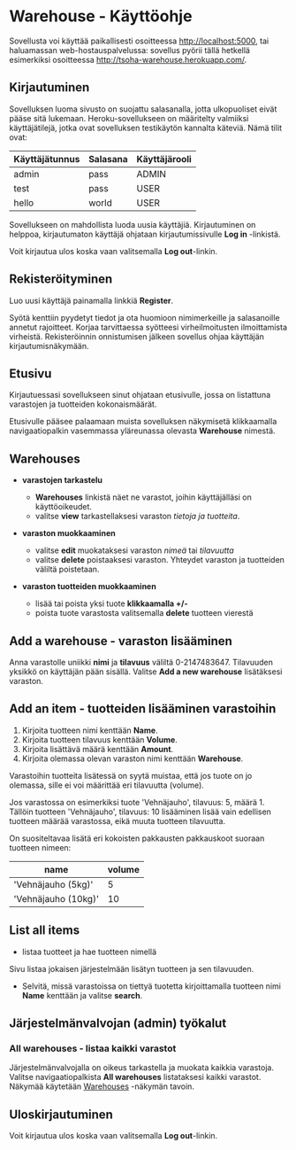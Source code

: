 # Warehouse - Käyttöohje

Sovellusta voi käyttää paikallisesti osoitteessa <http://localhost:5000>, tai haluamassan web-hostauspalvelussa: sovellus pyörii tällä hetkellä esimerkiksi osoitteessa <http://tsoha-warehouse.herokuapp.com/>.

## Kirjautuminen

Sovelluksen luoma sivusto on suojattu salasanalla, jotta ulkopuoliset eivät pääse sitä lukemaan. Heroku-sovellukseen on määritelty valmiiksi käyttäjätilejä, jotka ovat sovelluksen testikäytön kannalta käteviä. Nämä tilit ovat:

| Käyttäjätunnus   | Salasana   | Käyttäjärooli |
| ---------------- | ---------- | ------------- |
| admin            | pass       | ADMIN         |
| test             | pass       | USER          |
| hello            | world      | USER          |

Sovellukseen on mahdollista luoda uusia käyttäjiä. Kirjautuminen on helppoa, kirjautumaton käyttäjä ohjataan kirjautumissivulle __Log in__ -linkistä. 

Voit kirjautua ulos koska vaan valitsemalla __Log out__-linkin.

## Rekisteröityminen

Luo uusi käyttäjä painamalla linkkiä __Register__.

Syötä kenttiin pyydetyt tiedot ja ota huomioon nimimerkeille ja salasanoille annetut rajoitteet. Korjaa tarvittaessa syötteesi virheilmoitusten ilmoittamista virheistä. Rekisteröinnin onnistumisen jälkeen sovellus ohjaa käyttäjän kirjautumisnäkymään.

## Etusivu

Kirjautuessasi sovellukseen sinut ohjataan etusivulle, jossa on listattuna varastojen ja tuotteiden kokonaismäärät.

Etusivulle pääsee palaamaan muista sovelluksen näkymisetä klikkaamalla navigaatiopalkin vasemmassa yläreunassa olevasta __Warehouse__ nimestä.

## Warehouses 

- __varastojen tarkastelu__
    - __Warehouses__ linkistä näet ne varastot, joihin käyttäjälläsi on käyttöoikeudet.
    - valitse __view__ tarkastellaksesi varaston _tietoja ja tuotteita_.  

- __varaston muokkaaminen__
    - valitse __edit__ muokataksesi varaston _nimeä_ tai _tilavuutta_  
    - valitse __delete__ poistaaksesi varaston. Yhteydet varaston ja tuotteiden väliltä poistetaan.  

- __varaston tuotteiden muokkaaminen__
    - lisää tai poista yksi tuote __klikkaamalla +/-__
    - poista tuote varastosta valitsemalla __delete__ tuotteen vierestä


## Add a warehouse - varaston lisääminen

Anna varastolle uniikki __nimi__ ja __tilavuus__ väliltä 0-2147483647. Tilavuuden yksikkö on käyttäjän pään sisällä. Valitse __Add a new warehouse__ lisätäksesi varaston.

## Add an item - tuotteiden lisääminen varastoihin

1. Kirjoita tuotteen nimi kenttään __Name__.  
2. Kirjoita tuotteen tilavuus kenttään __Volume__.
3. Kirjoita lisättävä määrä kenttään __Amount__.
4. Kirjoita olemassa olevan varaston nimi kenttään __Warehouse__.

Varastoihin tuotteita lisätessä on syytä muistaa, että jos tuote on jo olemassa, sille ei voi määrittää eri tilavuutta (volume).

Jos varastossa on esimerkiksi tuote 'Vehnäjauho', tilavuus: 5, määrä 1.
Tällöin tuotteen 'Vehnäjauho', tilavuus: 10 lisääminen lisää vain edellisen tuotteen määrää varastossa, eikä muuta tuotteen tilavuutta.  

On suositeltavaa lisätä eri kokoisten pakkausten pakkauskoot suoraan tuotteen nimeen:  

| name                  | volume |
| ----------------------| ------ |
| 'Vehnäjauho (5kg)'    | 5      |
| 'Vehnäjauho (10kg)'   | 10     |


## List all items 

- listaa tuotteet ja hae tuotteen nimellä  

Sivu listaa jokaisen järjestelmään lisätyn tuotteen ja sen tilavuuden.  

- Selvitä, missä varastoissa on tiettyä tuotetta kirjoittamalla tuotteen nimi __Name__ kenttään ja valitse __search__.

## Järjestelmänvalvojan (admin) työkalut

### All warehouses - listaa kaikki varastot

Järjestelmänvalvojalla on oikeus tarkastella ja muokata kaikkia varastoja. Valitse navigaatiopalkista __All warehouses__ listataksesi kaikki varastot. Näkymää käytetään [Warehouses](../blob/master/documentation/user_guide.md#Warehouses) -näkymän tavoin.

## Uloskirjautuminen

Voit kirjautua ulos koska vaan valitsemalla __Log out__-linkin.
